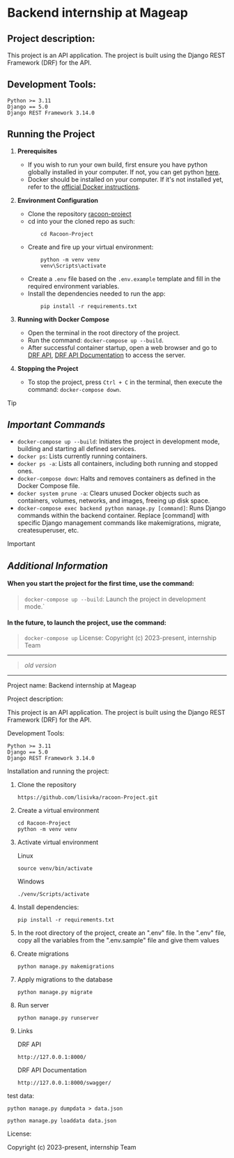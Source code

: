 # Backend internship at Mageap

## Project description:

This project is an API application. The project is built using the Django REST Framework (DRF) for the API.

## Development Tools:

    Python >= 3.11
    Django == 5.0
    Django REST Framework 3.14.0

## Running the Project

1. **Prerequisites**

    - If you wish to run your own build, first ensure you have python globally installed in your computer. If not, you
      can
      get python [here](https://www.python.org).
    - Docker should be installed on your computer. If it's not installed yet, refer to
      the [official Docker instructions](https://docs.docker.com/get-docker/).

2. **Environment Configuration**
    - Clone the repository
       [racoon-project](https://github.com/lisivka/racoon-project)
    - cd into your the cloned repo as such:
        ```
            cd Racoon-Project
        ```
    - Create and fire up your virtual environment:
        ```
            python -m venv venv
            venv\Scripts\activate
        ```
    - Create a `.env` file based on the `.env.example` template and fill in the required environment variables.
    - Install the dependencies needed to run the app:
        ```
            pip install -r requirements.txt
3. **Running with Docker Compose**
    - Open the terminal in the root directory of the project.
    - Run the command: `docker-compose up --build`.
    - After successful container startup, open a web browser and go to
      [DRF API](http://127.0.0.1:8000/), [DRF API Documentation](http://127.0.0.1:8000/swagger/)  to access the server.
4. **Stopping the Project**
    - To stop the project, press `Ctrl + C` in the terminal, then execute the command: `docker-compose down`.
> [!TIP]
> ## _Important Commands_
> - `docker-compose up --build`:  Initiates the project in development mode, building and starting all defined services.
> - `docker ps`: Lists currently running containers.
> - `docker ps -a`: Lists all containers, including both running and stopped ones.
> - `docker-compose down`: Halts and removes containers as defined in the Docker Compose file.
> - `docker system prune -a`: Clears unused Docker objects such as containers, volumes, networks, and images, freeing up
    disk space.
> - `docker-compose exec backend python manage.py [command]`: Runs Django commands within the backend container.
    Replace [command] with specific Django management commands like makemigrations, migrate, createsuperuser, etc.

> [!IMPORTANT]
> ## _Additional Information_
> #### When you start the project for the first time, use the command:
>> `docker-compose up --build`: Launch the project in development mode.`
> #### In the future, to launch the project, use the command:
>> `docker-compose up`
License:
Copyright (c) 2023-present, internship Team
> ---
>>  _old version_
> ---

Project name:
Backend internship at Mageap

Project description:

This project is an API application. The project is built using the Django REST Framework (DRF) for the API.

Development Tools:

    Python >= 3.11
    Django == 5.0
    Django REST Framework 3.14.0


Installation and running the project:

1) Clone the repository

       https://github.com/lisivka/racoon-Project.git
2) Create a virtual environment

       cd Racoon-Project
       python -m venv venv

3) Activate virtual environment

   Linux

       source venv/bin/activate

   Windows

       ./venv/Scripts/activate
4) Install dependencies:

       pip install -r requirements.txt
5) In the root directory of the project, create an ".env" file. In the ".env" file, copy all the variables from the ".env.sample" file and give them values

7) Create migrations

       python manage.py makemigrations
8) Apply migrations to the database

       python manage.py migrate
9) Run server

       python manage.py runserver
10) Links

    DRF API 

        http://127.0.0.1:8000/
    DRF API Documentation

        http://127.0.0.1:8000/swagger/



test data:

    python manage.py dumpdata > data.json

    python manage.py loaddata data.json

License:

Copyright (c) 2023-present, internship Team
